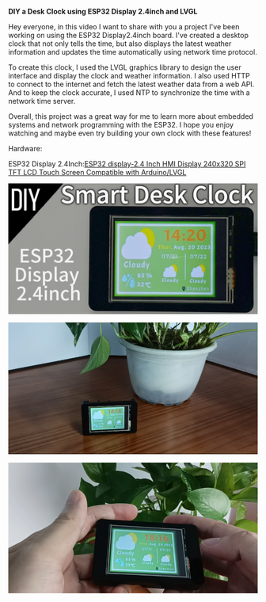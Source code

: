**DIY a Desk Clock using ESP32 Display 2.4inch and LVGL**

Hey everyone, in this video I want to share with you a project I've been working on using the ESP32 Display2.4inch board. I've created a desktop clock that not only tells the time, but also displays the latest weather information and updates the time automatically using network time protocol.

To create this clock, I used the LVGL graphics library to design the user interface and display the clock and weather information. I also used HTTP to connect to the internet and fetch the latest weather data from a web API. And to keep the clock accurate, I used NTP to synchronize the time with a network time server.

Overall, this project was a great way for me to learn more about embedded systems and network programming with the ESP32. I hope you enjoy watching and maybe even try building your own clock with these features!

Hardware:

ESP32 Display 2.4Inch:[ESP32 display-2.4 Inch HMI Display 240x320 SPI TFT LCD Touch Screen Compatible with Arduino/LVGL](https://www.elecrow.com/esp32-display-2-4-inch-intelligent-spi-tft-lcd-touch-screen-hmi-display.html)

![图片描述](https://github.com/Elecrow-RD/ESP32-LVGL-DESK-CLOCK/blob/master/img1.jpg)

![img2](https://github.com/Elecrow-RD/ESP32-LVGL-DESK-CLOCK/blob/master/img2.png "img2")

![img3](https://github.com/Elecrow-RD/ESP32-LVGL-DESK-CLOCK/blob/master/img3.png "img3")

